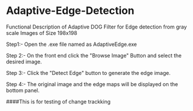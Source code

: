 # Adaptive-Edge-Detection
Functional Description of Adaptive DOG Filter for Edge detection from gray scale Images of Size 198x198 

Step1:- Open the .exe file named as AdaptiveEdge.exe

Step 2:- On the front end click the "Browse Image" Button  and select the desired image. 

Step 3:- Click the "Detect Edge" button to generate the edge image.

Step 4:- The original image and the edge maps will be displayed on the bottom panel.  

####This is for testing of change trackking 
